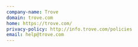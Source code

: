 ```yaml
---
company-name: Trove
domain: trove.com
home: https://trove.com/
privacy-policy: http://info.trove.com/policies
email: help@trove.com
---
```




